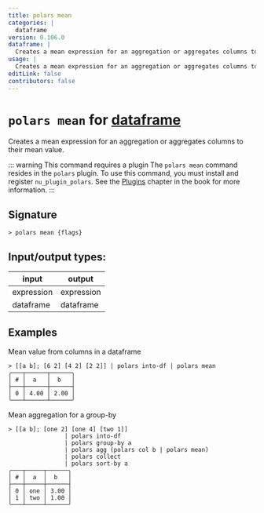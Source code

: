 ```yaml
---
title: polars mean
categories: |
  dataframe
version: 0.106.0
dataframe: |
  Creates a mean expression for an aggregation or aggregates columns to their mean value.
usage: |
  Creates a mean expression for an aggregation or aggregates columns to their mean value.
editLink: false
contributors: false
---
```

<!-- This file is automatically generated. Please edit the command in https://github.com/nushell/nushell instead. -->

# `polars mean` for [dataframe](/commands/categories/dataframe.md)

<div class='command-title'>Creates a mean expression for an aggregation or aggregates columns to their mean value.</div>

::: warning This command requires a plugin
The `polars mean` command resides in the `polars` plugin.
To use this command, you must install and register `nu_plugin_polars`.
See the [Plugins](/book/plugins.html) chapter in the book for more information.
:::


## Signature

```> polars mean {flags} ```


## Input/output types:

| input      | output     |
| ---------- | ---------- |
| expression | expression |
| dataframe  | dataframe  |
## Examples

Mean value from columns in a dataframe
```nu
> [[a b]; [6 2] [4 2] [2 2]] | polars into-df | polars mean
╭───┬──────┬──────╮
│ # │  a   │  b   │
├───┼──────┼──────┤
│ 0 │ 4.00 │ 2.00 │
╰───┴──────┴──────╯

```

Mean aggregation for a group-by
```nu
> [[a b]; [one 2] [one 4] [two 1]]
                | polars into-df
                | polars group-by a
                | polars agg (polars col b | polars mean)
                | polars collect
                | polars sort-by a
╭───┬─────┬──────╮
│ # │  a  │  b   │
├───┼─────┼──────┤
│ 0 │ one │ 3.00 │
│ 1 │ two │ 1.00 │
╰───┴─────┴──────╯

```
